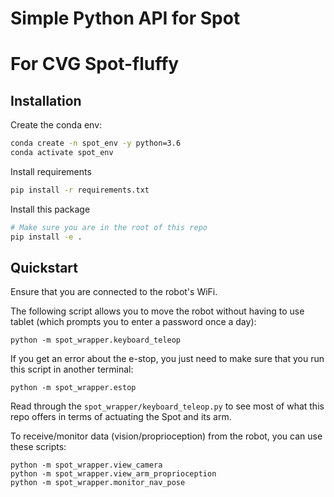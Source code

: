 # Simple Python API for Spot

# For CVG Spot-fluffy

## Installation

Create the conda env:

```bash
conda create -n spot_env -y python=3.6
conda activate spot_env
```
Install requirements
```bash
pip install -r requirements.txt
```
Install this package
```bash
# Make sure you are in the root of this repo
pip install -e .
```

## Quickstart
Ensure that you are connected to the robot's WiFi.

The following script allows you to move the robot without having to use tablet (which prompts you to enter a password once a day):
```
python -m spot_wrapper.keyboard_teleop
```
If you get an error about the e-stop, you just need to make sure that you run this script in another terminal:
```
python -m spot_wrapper.estop
```

Read through the `spot_wrapper/keyboard_teleop.py` to see most of what this repo offers in terms of actuating the Spot and its arm.

To receive/monitor data (vision/proprioception) from the robot, you can use these scripts:
```
python -m spot_wrapper.view_camera
python -m spot_wrapper.view_arm_proprioception
python -m spot_wrapper.monitor_nav_pose
```
